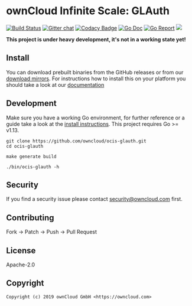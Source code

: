 # ownCloud Infinite Scale: GLAuth

[![Build Status](https://cloud.drone.io/api/badges/owncloud/ocis-glauth/status.svg)](https://cloud.drone.io/owncloud/ocis-glauth)
[![Gitter chat](https://badges.gitter.im/cs3org/reva.svg)](https://gitter.im/cs3org/reva)
[![Codacy Badge](https://api.codacy.com/project/badge/Grade/6f1eaaa399294d959ef7b3b10deed41d)](https://www.codacy.com/manual/owncloud/ocis-glauth?utm_source=github.com&amp;utm_medium=referral&amp;utm_content=owncloud/ocis-glauth&amp;utm_campaign=Badge_Grade)
[![Go Doc](https://godoc.org/github.com/owncloud/ocis-glauth?status.svg)](http://godoc.org/github.com/owncloud/ocis-glauth)
[![Go Report](http://goreportcard.com/badge/github.com/owncloud/ocis-glauth)](http://goreportcard.com/report/github.com/owncloud/ocis-glauth)
[![](https://images.microbadger.com/badges/image/owncloud/ocis-glauth.svg)](http://microbadger.com/images/owncloud/ocis-glauth "Get your own image badge on microbadger.com")

**This project is under heavy development, it's not in a working state yet!**

## Install

You can download prebuilt binaries from the GitHub releases or from our [download mirrors](http://download.owncloud.com/ocis/glauth/). For instructions how to install this on your platform you should take a look at our [documentation](https://owncloud.github.io/extensions/ocis_glauth/)

## Development

Make sure you have a working Go environment, for further reference or a guide take a look at the [install instructions](http://golang.org/doc/install.html). This project requires Go >= v1.13.

```console
git clone https://github.com/owncloud/ocis-glauth.git
cd ocis-glauth

make generate build

./bin/ocis-glauth -h
```

## Security

If you find a security issue please contact security@owncloud.com first.

## Contributing

Fork -> Patch -> Push -> Pull Request

## License

Apache-2.0

## Copyright

```console
Copyright (c) 2019 ownCloud GmbH <https://owncloud.com>
```
